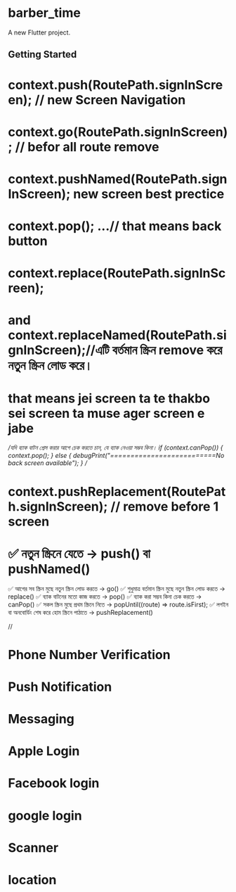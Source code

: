 # barber_time

A new Flutter project.

## Getting Started

# context.push(RoutePath.signInScreen); // new Screen Navigation

# context.go(RoutePath.signInScreen); // befor all route remove

# context.pushNamed(RoutePath.signInScreen); new screen best prectice

# context.pop(); ...// that means back button

# context.replace(RoutePath.signInScreen);

# and  context.replaceNamed(RoutePath.signInScreen);//এটি বর্তমান স্ক্রিন remove করে নতুন স্ক্রিন লোড করে।

# that means jei screen ta te thakbo sei screen ta muse ager screen e jabe


*/যদি ব্যাক বাটন প্রেস করার আগে চেক করতে চান, যে ব্যাক নেওয়া সম্ভব কিনা।
if (context.canPop()) {
context.pop();
} else {
debugPrint("==========================No back screen available");
}
/*

# context.pushReplacement(RoutePath.signInScreen); // remove before 1 screen

# ✅ নতুন স্ক্রিনে যেতে → push() বা pushNamed()
✅ আগের সব স্ক্রিন মুছে নতুন স্ক্রিন লোড করতে → go()
✅ শুধুমাত্র বর্তমান স্ক্রিন মুছে নতুন স্ক্রিন লোড করতে → replace()
✅ ব্যাক বাটনের মতো কাজ করতে → pop()
✅ ব্যাক করা সম্ভব কিনা চেক করতে → canPop()
✅ সকল স্ক্রিন মুছে প্রথম স্ক্রিনে নিতে → popUntil((route) => route.isFirst);
✅ লগইন বা অনবোর্ডিং শেষ করে হোম স্ক্রিনে পাঠাতে → pushReplacement()



//

 # Phone Number Verification
# Push Notification
# Messaging
# Apple Login
# Facebook login
# google login
# Scanner
# location

 
